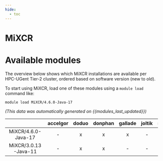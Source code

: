 ```yaml
---
hide:
  - toc
---
```


MiXCR
=====

# Available modules


The overview below shows which MiXCR installations are available per HPC-UGent Tier-2 cluster, ordered based on software version (new to old).

To start using MiXCR, load one of these modules using a `module load` command like:

```shell
module load MiXCR/4.6.0-Java-17
```

*(This data was automatically generated on {{modules_last_updated}})*  

| |accelgor|doduo|donphan|gallade|joltik|shinx|
| :---: | :---: | :---: | :---: | :---: | :---: | :---: |
|MiXCR/4.6.0-Java-17|-|x|x|x|-|-|
|MiXCR/3.0.13-Java-11|-|x|x|-|-|-|
